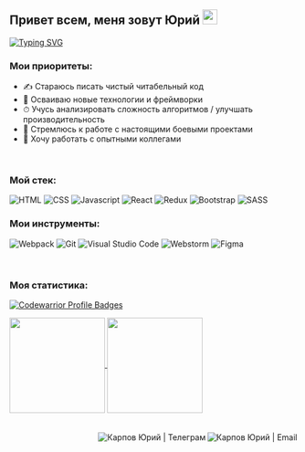 ## Привет всем, меня зовут Юрий <img src="https://github.com/blackcater/blackcater/raw/main/images/Hi.gif" height="26"/>

[![Typing SVG](https://readme-typing-svg.herokuapp.com?size=22&duration=3500&color=58a6ff&width=500&height=40&lines=%D0%AF%20%D0%BD%D0%B0%D1%87%D0%B8%D0%BD%D0%B0%D1%8E%D1%89%D0%B8%D0%B9%20+frontend+%D1%80%D0%B0%D0%B7%D1%80%D0%B0%D0%B1%D0%BE%D1%82%D1%87%D0%B8%D0%BA)](https://git.io/typing-svg)

### Мои приоритеты:
- ✍ Стараюсь писать чистый читабельный код
- 🚀 Осваиваю новые технологии и фреймворки
- ⏱ Учусь анализировать сложность алгоритмов / улучшать производительность
- 🎯 Стремлюсь к работе с настоящими боевыми проектами
- 🔞 Хочу работать с опытными коллегами

<br>

### Мой стек: 
![HTML](https://img.shields.io/badge/-HTML-20232a?style=for-the-badge&logo=html5&logoColor=61d9fa)
![CSS](https://img.shields.io/badge/-CSS-20232a?style=for-the-badge&logo=css3&logoColor=61d9fa)
![Javascript](https://img.shields.io/badge/-Javascript-20232a?style=for-the-badge&logo=Javascript&logoColor=61d9fa)
![React](https://img.shields.io/badge/-React-20232a?style=for-the-badge&logo=React&logoColor=61d9fa)
![Redux](https://img.shields.io/badge/-Redux-20232a?style=for-the-badge&logo=Redux&logoColor=61d9fa)
![Bootstrap](https://img.shields.io/badge/-Bootstrap-20232a?style=for-the-badge&logo=bootstrap&logoColor=61d9fa)
![SASS](https://img.shields.io/badge/-SASS-20232a?style=for-the-badge&logo=sass&logoColor=61d9fa)

### Мои инструменты: 
![Webpack](https://img.shields.io/badge/-Webpack-20232a?style=for-the-badge&logo=Webpack&logoColor=61d9fa)
![Git](https://img.shields.io/badge/git-20232a?style=for-the-badge&logo=git&logoColor=61d9fa)
![Visual Studio Code](https://img.shields.io/badge/VScode-20232a?style=for-the-badge&logo=visual-studio-code&logoColor=61d9fa)
![Webstorm](https://img.shields.io/badge/Webstorm-20232a?style=for-the-badge&logo=Webstorm&logoColor=61d9fa)
![Figma](https://img.shields.io/badge/Figma-20232a?style=for-the-badge&logo=Figma&logoColor=61d9fa)

<br>

### Моя статистика:
[![Codewarrior Profile Badges](https://www.codewars.com/users/Yurick/badges/large)](https://www.codewars.com/users/Yurick)

<a href="https://github-readme-stats.vercel.app/api?username=Yurick78&show_icons=true&include_all_commits=true&theme=react&hide_border=true">
  <img  align="center" height="167" src="https://github-readme-stats.vercel.app/api?username=Yurick78&show_icons=true&include_all_commits=true&theme=react&hide_border=true" />
</a>
<a href="https://github-readme-stats.vercel.app/api/top-langs/?username=Yurick78&layout=compact&theme=react&hide_border=true">
  <img align="center" height="167" src="https://github-readme-stats.vercel.app/api/top-langs/?username=Yurick78&layout=compact&theme=react&hide_border=true" />
</a>

<br>
<br>
<br>

<a href="mailto:yurick@bk.ru">
  <img align="right" alt="Карпов Юрий | Email" src="https://raw.githubusercontent.com/Yurick78/Yurick78/master/email.png" />
</a>
<a href="https://t.me/Yurick78">
  <img align="right" alt="Карпов Юрий | Телеграм" src="https://raw.githubusercontent.com/Yurick78/Yurick78/master/telegram.svg" />
</a>
